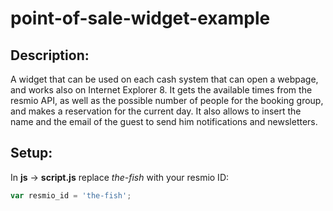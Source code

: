 # point-of-sale-widget-example

## Description:
A widget that can be used on each cash system that can open a webpage, and works also on Internet Explorer 8.
It gets the available times from the resmio API, as well as the possible number of people for the booking group, and makes a reservation for the current day.
It also allows to insert the name and the email of the guest to send him notifications and newsletters.

## Setup:
In **js** → **script.js** replace *the-fish* with your resmio ID:
```javascript
var resmio_id = 'the-fish';
```
